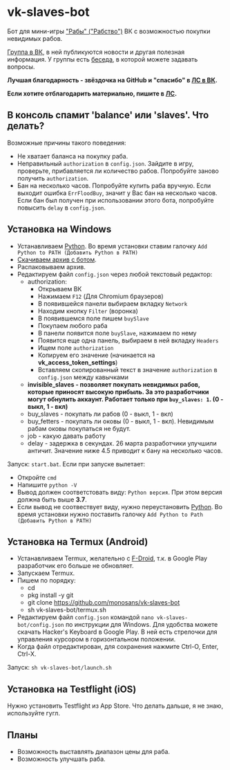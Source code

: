 # vk-slaves-bot

Бот для мини-игры ["Рабы" ("Рабство")](https://vk.com/app7794757) ВК с возможностью покупки невидимых рабов.

[Группа в ВК](https://vk.com/club203543653), в ней публикуются новости и другая полезная информация. У группы есть [беседа](https://vk.me/join/d4lmYy0XQdusTdgdW3acrqXcaH_plolkc7o=), в которой можете задавать вопросы.

**Лучшая благодарность - звёздочка на GitHub и "спасибо" в [ЛС в ВК](https://vk.com/id607137534).**

**Если хотите отблагодарить материально, пишите в [ЛС](https://vk.com/id607137534).**

## В консоль спамит **'balance'** или **'slaves'**. Что делать?

Возможные причины такого поведения:

- Не хватает баланса на покупку раба.
- Неправильный `authorization` в `config.json`. Зайдите в игру, проверьте, прибавляется ли количество рабов. Попробуйте заново получить `authorization`.
- Бан на несколько часов. Попробуйте купить раба вручную. Если выходит ошибка `ErrFloodBuy`, значит у Вас бан на несколько часов. Если бан был получен при использовании этого бота, попробуйте повысить `delay` в `config.json`.

## Установка на Windows

- Устанавливаем [Python](https://www.python.org/downloads/windows). Во время установки ставим галочку `Add Python to PATH (Добавить Python в PATH)`
- [Скачиваем архив с ботом](https://github.com/monosans/vk-slaves-bot/archive/refs/heads/main.zip).
- Распаковываем архив.
- Редактируем файл `config.json` через любой текстовый редактор:
  - authorization:
    - Открываем ВК
    - Нажимаем `F12` (Для Chromium браузеров)
    - В появившейся панели выбираем вкладку `Network`
    - Находим кнопку `Filter` (воронка)
    - В появившемся поле пишем `buySlave`
    - Покупаем любого раба
    - В панели появится поле `buySlave`, нажимаем по нему
    - Появится еще одна панель, выбираем в ней вкладку `Headers`
    - Ищем поле `authorization`
    - Копируем его значение (начинается на **vk_access_token_settings**)
    - Вставляем скопированный текст в значение `authorization` в `config.json` между кавычками
  - **invisible_slaves - позволяет покупать невидимых рабов, которые приносят высокую прибыль. За это разработчики могут обнулить аккаунт. Работает только при `buy_slaves: 1`. (0 - выкл, 1 - вкл)**
  - buy_slaves - покупать ли рабов (0 - выкл, 1 - вкл)
  - buy_fetters - покупать ли оковы (0 - выкл, 1 - вкл). Невидимым рабам оковы покупаться не будут.
  - job - какую давать работу
  - delay - задержка в секундах. 26 марта разработчики улучшили античит. Значение ниже 4.5 приводит к бану на несколько часов.

Запуск: `start.bat`. Если при запуске вылетает:

- Откройте `cmd`
- Напишите `python -V`
- Вывод должен соответстовать виду: `Python версия`. При этом версия должна быть выше **3.7**.
- Если вывод не соотвествует виду, нужно переустановить [Python](https://www.python.org/downloads/windows). Во время установки нужно поставить галочку `Add Python to Path (Добавить Python в PATH)`

## Установка на Termux (Android)

- Устанавливаем Termux, желательно с [F-Droid](https://f-droid.org/repo/com.termux_108.apk), т.к. в Google Play разработчик его больше не обновляет.
- Запускаем Termux.
- Пишем по порядку:
  - cd
  - pkg install -y git
  - git clone https://github.com/monosans/vk-slaves-bot
  - sh vk-slaves-bot/termux.sh
- Редактируем файл `config.json` командой `nano vk-slaves-bot/config.json` по инструкции для Windows. Для удобства можете скачать Hacker's Keyboard в Google Play. В ней есть стрелочки для управления курсором в горизонтальном положении.
- Когда файл отредактирован, для сохранения нажмите Ctrl-O, Enter, Ctrl-X.

Запуск: `sh vk-slaves-bot/launch.sh`

## Установка на Testflight (iOS)

Нужно установить Testflight из App Store. Что делать дальше, я не знаю, используйте гугл.

## Планы

- Возможность выставлять диапазон цены для раба.
- Возможность улучшать раба.
